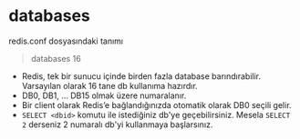 # databases

redis.conf dosyasındaki tanımı

> databases 16

* Redis, tek bir sunucu içinde birden fazla database barındırabilir. Varsayılan olarak 16 tane db kullanıma hazırdır.
* DB0, DB1, … DB15 olmak üzere numaralanır.
* Bir client olarak Redis’e bağlandığınızda otomatik olarak DB0 seçili gelir.
* `SELECT <dbid>` komutu ile istediğiniz db'ye geçebilirsiniz. Mesela `SELECT 2` derseniz 2 numaralı db'yi kullanmaya 
başlarsınız.
